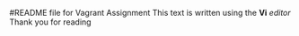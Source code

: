 #README file for Vagrant Assignment
This text is written using the **Vi** *editor*
Thank you for reading

